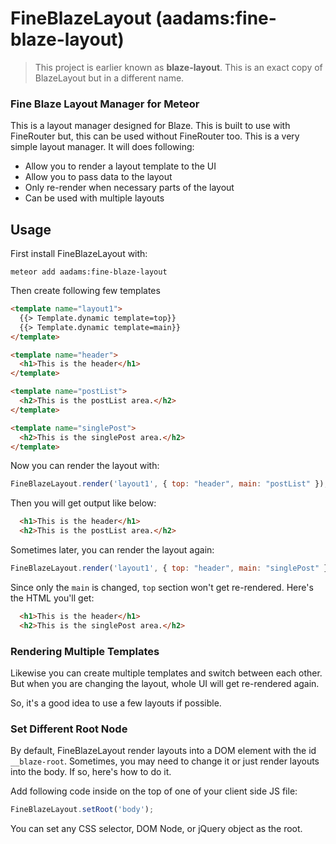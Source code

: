 # FineBlazeLayout (aadams:fine-blaze-layout) 

> This project is earlier known as **blaze-layout**. This is an exact copy of BlazeLayout but in a different name.

### Fine Blaze Layout Manager for Meteor

This is a layout manager designed for Blaze. This is built to use with FineRouter but, this can be used without FineRouter too. This is a very simple layout manager. It will does following:

* Allow you to render a layout template to the UI
* Allow you to pass data to the layout
* Only re-render when necessary parts of the layout
* Can be used with multiple layouts

## Usage

First install FineBlazeLayout with:

~~~
meteor add aadams:fine-blaze-layout
~~~

Then create following few templates

~~~html
<template name="layout1">
  {{> Template.dynamic template=top}}
  {{> Template.dynamic template=main}}
</template>

<template name="header">
  <h1>This is the header</h1>
</template>

<template name="postList">
  <h2>This is the postList area.</h2>
</template>

<template name="singlePost">
  <h2>This is the singlePost area.</h2>
</template>
~~~

Now you can render the layout with:

~~~js
FineBlazeLayout.render('layout1', { top: "header", main: "postList" });
~~~

Then you will get output like below:

~~~html
  <h1>This is the header</h1>
  <h2>This is the postList area.</h2>
~~~

Sometimes later, you can render the layout again:

~~~js
FineBlazeLayout.render('layout1', { top: "header", main: "singlePost" });
~~~

Since only the `main` is changed, `top` section won't get re-rendered. Here's the HTML you'll get:

~~~html
  <h1>This is the header</h1>
  <h2>This is the singlePost area.</h2>
~~~

### Rendering Multiple Templates

Likewise you can create multiple templates and switch between each other.
But when you are changing the layout, whole UI will get re-rendered again.

So, it's a good idea to use a few layouts if possible.

### Set Different Root Node

By default, FineBlazeLayout render layouts into a DOM element with the id `__blaze-root`. Sometimes, you may need to change it or just render layouts into the body. If so, here's how to do it.

Add following code inside on the top of one of your client side JS file:

~~~js
FineBlazeLayout.setRoot('body');
~~~

You can set any CSS selector, DOM Node, or jQuery object as the root.
